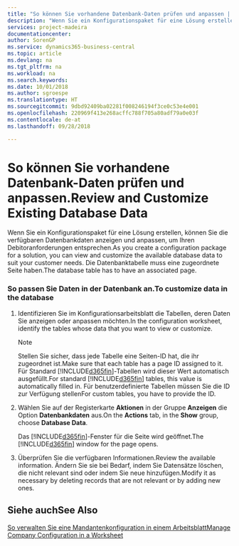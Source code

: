 ```yaml
---
title: "So können Sie vorhandene Datenbank-Daten prüfen und anpassen | Microsoft Docs"
description: "Wenn Sie ein Konfigurationspaket für eine Lösung erstellen, können Sie die verfügbaren Datenbankdaten anzeigen und anpassen, um Ihren Debitoranforderungen entsprechen. Die Datenbanktabelle muss eine zugeordnete Seite haben."
services: project-madeira
documentationcenter: 
author: SorenGP
ms.service: dynamics365-business-central
ms.topic: article
ms.devlang: na
ms.tgt_pltfrm: na
ms.workload: na
ms.search.keywords: 
ms.date: 10/01/2018
ms.author: sgroespe
ms.translationtype: HT
ms.sourcegitcommit: 9dbd92409ba02281f008246194f3ce0c53e4e001
ms.openlocfilehash: 220969f413e268acffc788f705a80adf79a0e03f
ms.contentlocale: de-at
ms.lasthandoff: 09/28/2018

---
```

# <a name="review-and-customize-existing-database-data"></a><span data-ttu-id="0d651-104">So können Sie vorhandene Datenbank-Daten prüfen und anpassen.</span><span class="sxs-lookup"><span data-stu-id="0d651-104">Review and Customize Existing Database Data</span></span>
<span data-ttu-id="0d651-105">Wenn Sie ein Konfigurationspaket für eine Lösung erstellen, können Sie die verfügbaren Datenbankdaten anzeigen und anpassen, um Ihren Debitoranforderungen entsprechen.</span><span class="sxs-lookup"><span data-stu-id="0d651-105">As you create a configuration package for a solution, you can view and customize the available database data to suit your customer needs.</span></span> <span data-ttu-id="0d651-106">Die Datenbanktabelle muss eine zugeordnete Seite haben.</span><span class="sxs-lookup"><span data-stu-id="0d651-106">The database table has to have an associated page.</span></span>  

### <a name="to-customize-data-in-the-database"></a><span data-ttu-id="0d651-107">So passen Sie Daten in der Datenbank an.</span><span class="sxs-lookup"><span data-stu-id="0d651-107">To customize data in the database</span></span>  

1.  <span data-ttu-id="0d651-108">Identifizieren Sie im Konfigurationsarbeitsblatt die Tabellen, deren Daten Sie anzeigen oder anpassen möchten.</span><span class="sxs-lookup"><span data-stu-id="0d651-108">In the configuration worksheet, identify the tables whose data that you want to view or customize.</span></span>  

    > [!NOTE]  
    >  <span data-ttu-id="0d651-109">Stellen Sie sicher, dass jede Tabelle eine Seiten-ID hat, die ihr zugeordnet ist.</span><span class="sxs-lookup"><span data-stu-id="0d651-109">Make sure that each table has a page ID assigned to it.</span></span> <span data-ttu-id="0d651-110">Für Standard [!INCLUDE[d365fin](includes/d365fin_md.md)]-Tabellen wird dieser Wert automatisch ausgefüllt.</span><span class="sxs-lookup"><span data-stu-id="0d651-110">For standard [!INCLUDE[d365fin](includes/d365fin_md.md)] tables, this value is automatically filled in.</span></span> <span data-ttu-id="0d651-111">Für benutzerdefinierte Tabellen müssen Sie die ID zur Verfügung stellen</span><span class="sxs-lookup"><span data-stu-id="0d651-111">For custom tables, you have to provide the ID.</span></span>  

2.  <span data-ttu-id="0d651-112">Wählen Sie auf der Registerkarte **Aktionen** in der Gruppe **Anzeigen** die Option **Datenbankdaten** aus.</span><span class="sxs-lookup"><span data-stu-id="0d651-112">On the **Actions** tab, in the **Show** group, choose **Database Data**.</span></span>  

     <span data-ttu-id="0d651-113">Das [!INCLUDE[d365fin](includes/d365fin_md.md)]-Fenster für die Seite wird geöffnet.</span><span class="sxs-lookup"><span data-stu-id="0d651-113">The [!INCLUDE[d365fin](includes/d365fin_md.md)] window for the page opens.</span></span>  

3.  <span data-ttu-id="0d651-114">Überprüfen Sie die verfügbaren Informationen.</span><span class="sxs-lookup"><span data-stu-id="0d651-114">Review the available information.</span></span> <span data-ttu-id="0d651-115">Ändern Sie sie bei Bedarf, indem Sie Datensätze löschen, die nicht relevant sind oder indem Sie neue hinzufügen.</span><span class="sxs-lookup"><span data-stu-id="0d651-115">Modify it as necessary by deleting records that are not relevant or by adding new ones.</span></span>  

## <a name="see-also"></a><span data-ttu-id="0d651-116">Siehe auch</span><span class="sxs-lookup"><span data-stu-id="0d651-116">See Also</span></span>  
 [<span data-ttu-id="0d651-117">So verwalten Sie eine Mandantenkonfiguration in einem Arbeitsblatt</span><span class="sxs-lookup"><span data-stu-id="0d651-117">Manage Company Configuration in a Worksheet</span></span>](admin-how-to-manage-company-configuration-in-a-worksheet.md)

